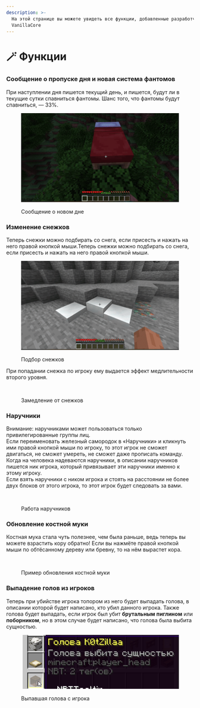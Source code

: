 ```yaml
---
description: >-
  На этой странице вы можете увидеть все функции, добавленные разработчиками
  VanillaCore
---
```


# 🪄 Функции

### Сообщение о пропуске дня и новая система фантомов

При наступлении дня пишется текущий день, и пишется, будут ли в текущие сутки спавниться фантомы. Шанс того, что фантомы будут спавниться, — 33%.

<figure><img src="../../.gitbook/assets/0612(4).gif" alt=""><figcaption><p>Сообщение о новом дне</p></figcaption></figure>

### Изменение снежков

Теперь снежки можно подбирать со снега, если присесть и нажать на него правой кнопкой мыши.Теперь снежки можно подбирать со снега, если присесть и нажать на него правой кнопкой мыши.

<figure><img src="../../.gitbook/assets/0612(2).gif" alt=""><figcaption><p>Подбор снежков</p></figcaption></figure>

При попадании снежка по игроку ему выдается эффект медлительности второго уровня.

<figure><img src="../../.gitbook/assets/снежки.gif" alt=""><figcaption><p>Замедление от снежков</p></figcaption></figure>

### Наручники

Внимание: наручниками может пользоваться только привилегированные группы лиц.\
Если переименовать железный самородок в «Наручники» и кликнуть ими правой кнопкой мыши по игроку, то этот игрок не сможет двигаться, не сможет умереть, не сможет даже прописать команду. Когда на человека надеваются наручники, в описании наручников пишется ник игрока, который привязывает эти наручники именно к этому игроку.\
Если взять наручники с ником игрока и стоять на расстоянии не более двух блоков от этого игрока, то этот игрок будет следовать за вами.

<figure><img src="../../.gitbook/assets/0612(3).gif" alt=""><figcaption><p>Работа наручников</p></figcaption></figure>



### Обновление костной муки

Костная мука стала чуть полезнее, чем была раньше, ведь теперь вы можете взрастить кору обратно! Если вы нажмёте правой кнопкой мыши по обтёсанному дереву или бревну, то на нём вырастет кора.

<figure><img src="../../.gitbook/assets/0612(5).gif" alt=""><figcaption><p>Пример обновления костной муки</p></figcaption></figure>



### Выпадение голов из игроков

Теперь при убийстве игрока топором из него будет выпадать голова, в описании которой будет написано, кто убил данного игрока. Также голова будет выпадать, если игрок был убит **брутальным пиглином** или **поборником**, но в этом случае будет написано, что голова была выбита сущностью.

<figure><img src="../../.gitbook/assets/image.png" alt=""><figcaption><p>Выпавшая голова с игрока</p></figcaption></figure>
